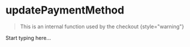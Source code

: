 # updatePaymentMethod

> This is an internal function used by the checkout
{style="warning"}

Start typing here...